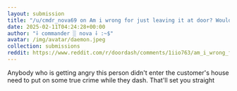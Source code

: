 ```yaml
---
layout: submission
title: "/u/cmdr_nova69 on Am i wrong for just leaving it at door? Would you have gone in?"
date: 2025-02-11T04:24:28+00:00
author: "⸸ commander ░ nova ⸸ :~$"
avatar: /img/avatar/daemon.jpeg
collection: submissions
reddit: https://www.reddit.com/r/doordash/comments/1iio763/am_i_wrong_for_just_leaving_it_at_door_would_you/mc4pi7i/
---
```


<p><div class="md">
<p>Anybody who is getting angry this person didn't enter the customer's house need to put on some true crime while they dash. That'll set you straight</p> </div></p><p></p><p><!-- SC_ON --></p>
